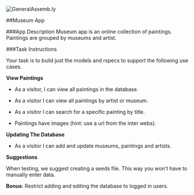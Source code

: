 ![GeneralAssemb.ly](http://studio.generalassemb.ly/GA_Slide_Assets/Exercise_icon_md.png)

##Museum App

###App Description
Museum app is an online collection of paintings. Paintings are grouped by museums and artist. 
 
###Task Instructions

Your task is to build just the models and rspecs to support the following use cases. 

__View Paintings__

*	As a visitor, I can view all paintings in the database.

*	As a visitor I can view all paintings by artist or museum. 

*	As a visitor I can search for a specific painting by title.

*	Paintings have images (hint: use a url from the inter webs).


__Updating The Database__

*	As a visitor I can add and update museums, paintings and artists. 

__Suggestions__

When testing, we suggest creating a seeds file. This way you won't have to manually enter data.

__Bonus__: Restrict adding and editing the database to logged in users.
